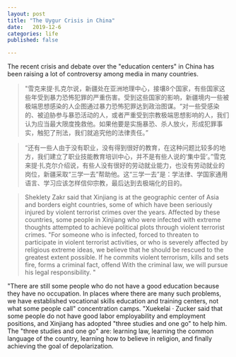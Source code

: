 ```yaml
---
layout: post
title: "The Uygur Crisis in China"
date:   2019-12-6
categories: life
published: false

---
```


The recent crisis and debate over the "education centers" in China has been raising a lot of controversy among media in many countries.

> "雪克来提·扎克尔说，新疆处在亚洲地理中心，接壤8个国家，有些国家这些年受到暴力恐怖犯罪的严重伤害。受到这些国家的影响，新疆境内一些被极端思想感染的人企图通过暴力恐怖犯罪达到政治图谋。“对一些受感染的、被迫胁参与暴恐活动的人，或者严重受到宗教极端思想影响的人，我们认为应当最大限度挽救他。如果他要是实施暴恐、杀人放火，形成犯罪事实，触犯了刑法，我们就追究他的法律责任。”

> “还有一些人由于没有职业，没有得到很好的教育，在这种问题比较多的地方，我们建立了职业技能教育培训中心，并不是有些人说的‘集中营’。”雪克来提·扎克尔介绍说，有些人没有很好的劳动就业能力，也没有劳动就业的岗位，新疆采取“三学一去”帮助他。这“三学一去”是：学法律、学国家通用语言、学习应该怎样信仰宗教，最后达到去极端化的目的。

> Sheklety Zakr said that Xinjiang is at the geographic center of Asia and borders eight countries, some of which have been seriously injured by violent terrorist crimes over the years. Affected by these countries, some people in Xinjiang who were infected with extreme thoughts attempted to achieve political plots through violent terrorist crimes. "For someone who is infected, forced to threaten to participate in violent terrorist activities, or who is severely affected by religious extreme ideas, we believe that he should be rescued to the greatest extent possible. If he commits violent terrorism, kills and sets fire, forms a criminal fact, offend With the criminal law, we will pursue his legal responsibility. "

"There are still some people who do not have a good education because they have no occupation. In places where there are many such problems, we have established vocational skills education and training centers, not what some people call" concentration camps. "Xuekelai · Zucker said that some people do not have good labor employability and employment positions, and Xinjiang has adopted "three studies and one go" to help him. The "three studies and one go" are: learning law, learning the common language of the country, learning how to believe in religion, and finally achieving the goal of depolarization.
